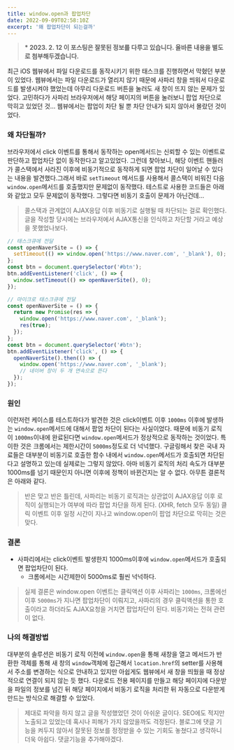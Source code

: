 ```yaml
---
title: window.open과 팝업차단
date: 2022-09-09T02:58:10Z
excerpt: '왜 팝업차단이 되는걸까'
---
```


> **\* 2023. 2. 12 이 포스팅은 잘못된 정보를 다루고 있습니다. 올바른 내용을 별도로 첨부해두겠습니다.**

최근 iOS 웹뷰에서 파일 다운로드를 동작시키기 위한 태스크를 진행하면서 막혔던 부분이 있었다. 웹뷰에서는 파일 다운로드가 열리지 않기 때문에 사파리 창을 띄워서 다운로드를 발생시켜야 했었는데 아무리 다운로드 버튼을 눌러도 새 창이 뜨지 않는 문제가 있었다. 고민하다가 사파리 브라우저에서 해당 페이지의 버튼을 눌러보니 팝업 차단으로 막히고 있었던 것... 웹뷰에서는 팝업이 차단 될 뿐 차단 안내가 되지 않아서 몰랐던 것이었다.

### 왜 차단될까?

브라우저에서 click 이벤트를 통해서 동작하는 open메서드는 신뢰할 수 있는 이벤트로 판단하고 팝업차단 없이 동작한다고 알고있었다. 그런데 찾아보니, 해당 이벤트 핸들러가 콜스택에서 사라진 이후에 비동기적으로 동작하게 되면 팝업 차단이 일어날 수 있다는 내용을 발견했다.그래서 바로 `setTimeout` 메서드를 사용해서 콜스택이 비워진 다음 `window.open`메서드를 호출했지만 문제없이 동작했다. 테스트로 사용한 코드들은 아래와 같았고 모두 문제없이 동작했다. 그렇다면 비동기 호출이 문제가 아닌건데...

> 콜스택과 관계없이 AJAX응답 이후 비동기로 실행될 때 차단되는 걸로 확인했다. 글을 작성할 당시에는 브라우저에서 AJAX통신을 인식하고 차단할 거라고 예상을 못했었나보다.

```js
// 태스크큐에 전달
const openNaverSite = () => {
  setTimeout(() => window.open('https://www.naver.com', '_blank'), 0);
};
const btn = document.querySelector('#btn');
btn.addEventListener('click', () => {
  window.setTimeout(() => openNaverSite(), 0);
});

// 마이크로 태스크큐에 전달
const openNaverSite = () => {
  return new Promise(res => {
    window.open('https://www.naver.com', '_blank');
    res(true);
  });
};
const btn = document.querySelector('#btn');
btn.addEventListener('click', () => {
  openNaverSite().then(() => {
    window.open('https://www.naver.com', '_blank');
    // 네이버 창이 두 개 연속으로 뜬다
  });
});
```

### 원인

이런저런 케이스를 테스트하다가 발견한 것은 click이벤트 이후 `1000ms` 이후에 발생하는 `window.open`메서드에 대해서 팝업 차단이 된다는 사실이었다. 때문에 비동기 로직이 `1000ms`이내에 완료된다면 `window.open`메서드가 정상적으로 동작하는 것이었다. 특이한 것은 크롬에서는 제한시간이 `5000ms`정도로 더 넉넉했다. 구글링해서 찾은 국내 자료들은 대부분이 비동기로 호출한 함수 내에서 `window.open`메서드가 호출되면 차단된다고 설명하고 있는데 실제로는 그렇지 않았다. 아마 비동기 로직의 처리 속도가 대부분 1000ms를 넘기 때문인지 아니면 이후에 정책이 바뀐건지는 알 수 없다. 아무튼 결론적은 아래와 같다.

> 반은 맞고 반은 틀린데, 사파리는 비동기 로직과는 상관없이 AJAX응답 이후 로직이 실행되는가 여부에 따라 팝업 차단을 하게 된다. (XHR, fetch 모두 동일) 클릭 이벤트 이후 일정 시간이 지나고 window.open이 팝업 차단으로 막히는 것은 맞다.

### 결론

- 사파리에서는 click이벤트 발생한지 1000ms이후에 `window.open`메서드가 호출되면 팝업차단이 된다.
  - 크롬에서는 시간제한이 5000ms로 훨씬 넉넉하다.

> 실제 결론은 window.open 이벤트는 클릭액션 이후 사파리는 `1000ms`, 크롬에선 이후 `5000ms`가 지나면 팝업차단이 이뤄지고, 사파리의 경우 클릭액션을 통한 호출이라고 하더라도 AJAX요청을 거치면 팝업차단이 된다. 비동기와는 전혀 관련이 없다.

### 나의 해결방법

대부분의 솔루션은 비동기 로직 이전에 `window.open`을 통해 새창을 열고 메서드가 반환한 객체를 통해 새 창의 `window`객체에 접근해서 `location.href`의 setter를 사용해서 주소를 변경하는 식으로 안내하고 있지만 아쉽게도 웹뷰에서 새 창을 띄웠을 때 정상적으로 연결이 되지 않는 듯 했다. 다운로드 전용 페이지를 만들고 해당 페이지에 다운받을 파일의 정보를 넘긴 뒤 해당 페이지에서 비동기 로직을 처리한 뒤 자동으로 다운받게 만드는 방식으로 해결할 수 있었다.

> 제대로 파악을 하지 않고 글을 작성했었던 것이 아쉬운 글이다. SEO에도 적지만 노출되고 있었는데 혹시나 피해가 가지 않았을까도 걱정된다. 블로그에 댓글 기능을 켜두지 않아서 잘못된 정보를 정정받을 수 있는 기회도 놓쳤다고 생각하니 더욱 아쉽다. 댓글기능을 추가해야겠다.
